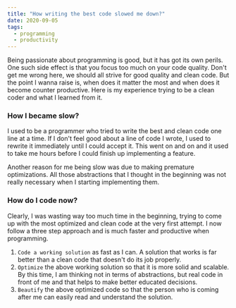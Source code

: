 ```yaml
---
title: "How writing the best code slowed me down?"
date: 2020-09-05
tags:
  - programming
  - productivity
---
```


Being passionate about programming is good, but it has got its own perils. One such side effect is that you focus too much on your code quality. Don't get me wrong here, we should all strive for good quality and clean code. But the point I wanna raise is, when does it matter the most and when does it become counter productive. Here is my experience trying to be a clean coder and what I learned from it.

### How I became slow?

I used to be a programmer who tried to write the best and clean code one line at a time. If I don't feel good about a line of code I wrote, I used to rewrite it immediately until I could accept it. This went on and on and it used to take me hours before I could finish up implementing a feature.

Another reason for me being slow was due to making premature optimizations. All those abstractions that I thought in the beginning was not really necessary when I starting implementing them.

### How do I code now?

Clearly, I was wasting way too much time in the beginning, trying to come up with the most optimized and clean code at the very first attempt. I now follow a three step approach and is much faster and productive when programming.

1. `Code a working solution` as fast as I can. A solution that works is far better than a clean code that doesn't do its job properly.
2. `Optimize` the above working solution so that it is more solid and scalable. By this time, I am thinking not in terms of abstractions, but real code in front of me and that helps to make better educated decisions.
3. `Beautify` the above optimized code so that the person who is coming after me can easily read and understand the solution.
